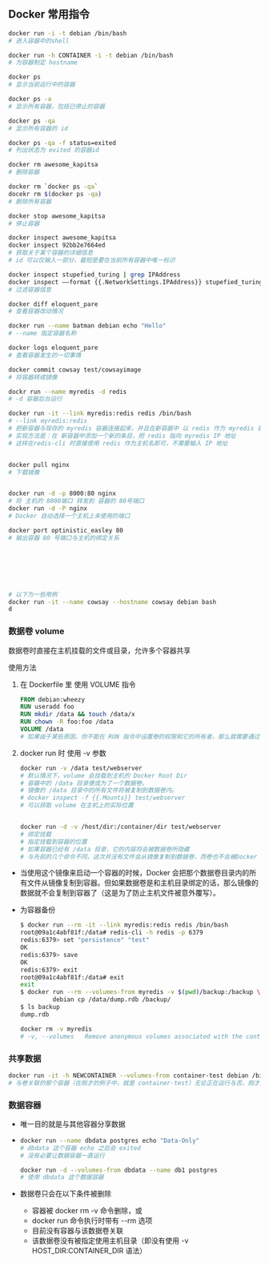 ## Docker 常用指令

```bash
docker run -i -t debian /bin/bash
# 进入容器中的shell

docker run -h CONTAINER -i -t debian /bin/bash
# 为容器制定 hostname

docker ps
# 显示当前运行中的容器

docker ps -a
# 显示所有容器，包括已停止的容器

docker ps -qa
# 显示所有容器的 id

docker ps -qa -f status=exited
# 列出状态为 exited 的容器id

docker rm awesome_kapitsa
# 删除容器

docker rm `docker ps -qa`
docekr rm $(docker ps -qa)
# 删除所有容器

docker stop awesome_kapitsa
# 停止容器

docker inspect awesome_kapitsa
docker inspect 92bb2e7664ed
# 获取关于某个容器的详细信息
# id 可以仅输入一部分，最短是要在当前所有容器中唯一标识

docker inspect stupefied_turing | grep IPAddress 
docker inspect ––format {{.NetworkSettings.IPAddress}} stupefied_turing
# 过滤容器信息

docker diff eloquent_pare
# 查看容器改动情况

docker run --name batman debian echo "Hello"
# --name 指定容器名称

docker logs eloquent_pare
# 查看容器发生的一切事情

docker commit cowsay test/cowsayimage
# 将容器转成镜像

dockr run --name myredis -d redis
# -d 容器后台运行

docker run -it --link myredis:redis redis /bin/bash
# --link myredis:redis
# 把新容器与现存的 myredis 容器连接起来，并且在新容器中 以 redis 作为 myredis 容器的主机名
# 实现方法是：在 新容器中添加一个新的条目，把 redis 指向 myredis IP 地址
# 这样在redis-cli 时直接使用 redis 作为主机名即可，不需要输入 IP 地址


docker pull nginx
# 下载镜像


docker run -d -p 8000:80 nginx
# 将 主机的 8000端口 转发到 容器的 80号端口
docker run -d -P nginx
# Docker 自动选择一个主机上未使用的端口

docker port optinistic_easley 80
# 输出容器 80 号端口与主机的绑定关系







# 以下为一些用例
docker run -it --name cowsay --hostname cowsay debian bash
d
```



### 数据卷 volume

数据卷时直接在主机挂载的文件或目录，允许多个容器共享

使用方法

1. 在 Dockerfile 里 使用 VOLUME 指令

   ```dockerfile
   FROM debian:wheezy 
   RUN useradd foo 
   RUN mkdir /data && touch /data/x 
   RUN chown -R foo:foo /data 
   VOLUME /data
   # 如果由于某些原因，你不能在 RUN 指令中设置卷的权限和它的所有者，那么就需要通过使用 CMD 或 ENTRYPOINT 指令，在容器创建后，以执行脚本的方式来解决。
   ```

2. docker run 时 使用 -v 参数

   ```bash
   docker run -v /data test/webserver
   # 默认情况下，volume 会挂载到主机的 Docker Root Dir
   # 容器中的 /data 目录便成为了一个数据卷。
   # 镜像的 /data 目录中的所有文件将被复制到数据卷内。
   # docker inspect -f {{.Mounts}} test/webserver
   # 可以获取 volume 在主机上的实际位置
   
   
   docker run -d -v /host/dir:/container/dir test/webserver
   # 绑定挂载
   # 指定挂载到容器的位置
   # 如果容器已经有 /data 目录，它的内容将会被数据卷所隐藏
   # 与先前的几个命令不同，这次并没有文件会从镜像复制到数据卷，而卷也不会被Docker 删除（换句话说，假如数据卷是挂载到一个用户选定的目录的话，那么 docker rm -v是不会把它删除的）。
   ```

- 当使用这个镜像来启动一个容器的时候，Docker 会把那个数据卷目录内的所有文件从镜像复制到容器。但如果数据卷是和主机目录绑定的话，那么镜像的数据就不会复制到容器了（这是为了防止主机文件被意外覆写）。

- 为容器备份

  ```bash
  $ docker run --rm -it --link myredis:redis redis /bin/bash 
  root@09a1c4abf81f:/data# redis-cli -h redis -p 6379 
  redis:6379> set "persistence" "test" 
  OK 
  redis:6379> save 
  OK 
  redis:6379> exit 
  root@09a1c4abf81f:/data# exit 
  exit 
  $ docker run --rm --volumes-from myredis -v $(pwd)/backup:/backup \ 
           debian cp /data/dump.rdb /backup/ 
  $ ls backup 
  dump.rdb
  ```

  ```bash
  docker rm -v myredis
  # -v, --volumes   Remove anonymous volumes associated with the container
  ```

  

### 共享数据

```bash
docker run -it -h NEWCONTAINER --volumes-from container-test debian /bin/bash
# 与卷关联的那个容器（在刚才的例子中，就是 container-test）无论正在运行与否，刚才的命令都能使用。只要至少存在着一个容器与卷关联，那么卷就不会被删除。
```

### 数据容器

- 唯一目的就是与其他容器分享数据

- ```bash
  docker run --name dbdata postgres echo "Data-Only"
  # dbdata 这个容器 echo 之后会 exited
  # 没有必要让数据容器一直运行
  
  docker run -d --volumes-from dbdata --name db1 postgres
  # 使用 dbdata 这个数据容器
  ```

- 数据卷只会在以下条件被删除

  - 容器被 docker rm -v 命令删除，或
  - docker run 命令执行时带有 --rm 选项
  - 目前没有容器与该数据卷关联
  - 该数据卷没有被指定使用主机目录（即没有使用 -v HOST_DIR:CONTAINER_DIR 语法）